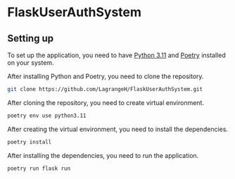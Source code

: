 # FlaskUserAuthSystem

[//]: # (This is a simple Flask User Authentication System. It uses Flask-SQLAlchemy for database management and SQLite for database. It uses Flask-Login for user session management. It uses Flask-WTF for form handling. It uses Flask-Bootstrap for styling. It uses Flask-Gravatar for user profile picture. It uses Flask-Mail for sending emails. It uses Flask-Script for running the application. It uses Flask-Migrate for database migrations. It uses Flask-DebugToolbar for debugging. It uses Flask-Testing for testing.)

## Setting up

To set up the application, you need to have [Python 3.11](https://www.python.org/downloads/) and [Poetry](https://python-poetry.org/docs/#installation) installed on your system.

After installing Python and Poetry, you need to clone the repository.

```bash
git clone https://github.com/LagrangeH/FlaskUserAuthSystem.git
```

After cloning the repository, you need to create virtual environment.

```bash
poetry env use python3.11
```
After creating the virtual environment, you need to install the dependencies.

```bash
poetry install
```

After installing the dependencies, you need to run the application.

```bash
poetry run flask run
```